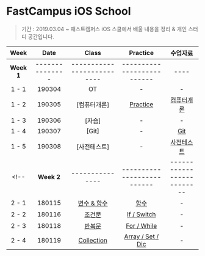 # FastCampus iOS School
> 기간 : 2019.03.04 ~
> 패스트캠퍼스 iOS 스쿨에서 배울 내용을 정리 & 개인 스터디 공간입니다.

| Week | Date | Class | Practice | 수업자료 | 
| :---: | :---: | :---: | :---: | :---: |
| **Week 1** | --------------- | -------------------------- | -------------------------- | ---- | 
| 1 - 1 | 190304 | OT | - | - |
| 1 - 2 | 190305 | [컴퓨터개론] | [Practice](https://github.com/92pino/IOS_pino/blob/master/Practice/20180305_nBase.md) | [컴퓨터개론](https://github.com/92pino/IOS_pino/blob/master/%EC%88%98%EC%97%85%EC%9E%90%EB%A3%8C/20180305/%EC%BB%B4%ED%93%A8%ED%84%B0%20%EA%B0%9C%EB%A1%A0.pdf) |
| 1 - 3 | 190306 | [자습] | - | - |
| 1 - 4 | 190307 | [Git] | - | [Git](https://github.com/92pino/IOS_pino/tree/master/%EC%88%98%EC%97%85%EC%9E%90%EB%A3%8C/20190307%20-%20Git) |
| 1 - 5 | 190308 | [사전테스트] | - | [사전테스트](https://github.com/92pino/IOS_pino/blob/master/%EC%88%98%EC%97%85%EC%9E%90%EB%A3%8C/20190308%20-%20%EC%82%AC%EC%A0%84%ED%85%8C%EC%8A%A4%ED%8A%B8/test1.pdf) |
<!--| **Week 2** | --------------- | -------------------------- | -------------------------- | ---- |
| 2 - 1 | 180115 | [변수 & 함수](https://github.com/starfg/ParkSungEun_iOS_School6/blob/master/Class/180115/180115.md) | [함수](https://github.com/starfg/ParkSungEun_iOS_School6/blob/master/Practice/180115%20Function) | - |
| 2 - 2 | 180116 | [조건문](https://github.com/starfg/ParkSungEun_iOS_School6/blob/master/Class/180116/180116.md) | [If / Switch](https://github.com/starfg/ParkSungEun_iOS_School6/blob/master/Practice/180116%20If:Switch) | - |
| 2 - 3 | 180118 | [반복문](https://github.com/starfg/ParkSungEun_iOS_School6/blob/master/Class/180118/180118.md) | [For / While](https://github.com/starfg/ParkSungEun_iOS_School6/blob/master/Practice/180118%20While:For) | - |
| 2 - 4 | 180119 | [Collection](https://github.com/starfg/ParkSungEun_iOS_School6/blob/master/Class/180119/180119.md) | [Array / Set / Dic](https://github.com/starfg/ParkSungEun_iOS_School6/blob/master/Practice/180119%20Collection/180119.playground/Pages/) | - | -->